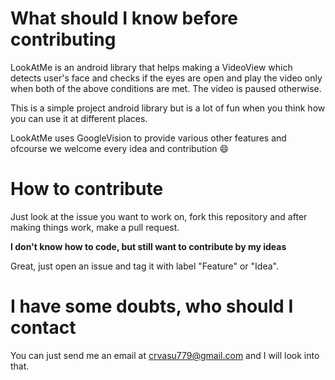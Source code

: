 # What should I know before contributing

LookAtMe is an android library that helps making a VideoView which detects user's face and checks if the eyes are open and play the video only when both of the above conditions are met. The video is paused otherwise. 

This is a simple project android library but is a lot of fun when you think how you can use it at different places.

LookAtMe uses GoogleVision to provide various other features and ofcourse we welcome every idea and contribution :smile:

# How to contribute

Just look at the issue you want to work on, fork this repository and after making things work, make a pull request.

**I don't know how to code, but still want to contribute by my ideas**

Great, just open an issue and tag it with label "Feature" or "Idea".

# I have some doubts, who should I contact

You can just send me an email at crvasu779@gmail.com and I will look into that.
